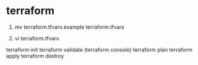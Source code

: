 # terraform

1. mv terraform.tfvars.example terraform.tfvars

2. vi terraform.tfvars

terraform init
terraform validate (terraform console)
terraform plan
terraform apply
terraform destroy

